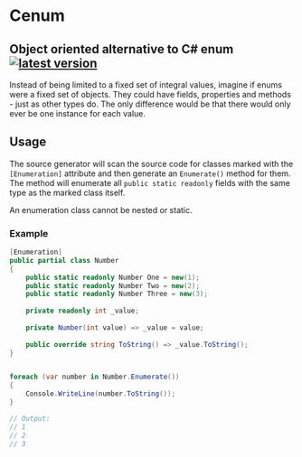 # Cenum

## Object oriented alternative to C# enum [![latest version](https://img.shields.io/nuget/v/cenum)](https://www.nuget.org/packages/cenum)

Instead of being limited to a fixed set of integral values, imagine if enums were a fixed set of
objects. They could have fields, properties and methods - just as other types do.
The only difference would be that there would only ever be one instance for each value.

## Usage
The source generator will scan the source code for classes marked with the `[Enumeration]` attribute and then generate
an `Enumerate()` method for them. The method will enumerate all `public static readonly` fields with the same type as
the marked class itself.

An enumeration class cannot be nested or static.

### Example

```csharp
[Enumeration]
public partial class Number
{
    public static readonly Number One = new(1);
    public static readonly Number Two = new(2);
    public static readonly Number Three = new(3);
    
    private readonly int _value;
    
    private Number(int value) => _value = value;
    
    public override string ToString() => _value.ToString();
}


foreach (var number in Number.Enumerate())
{
    Console.WriteLine(number.ToString());
}

// Output:
// 1
// 2
// 3
```
